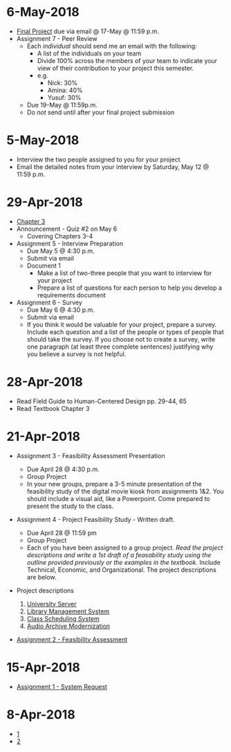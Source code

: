 # 6-May-2018
* [Final Project](final_project) due via email @ 17-May @ 11:59 p.m.
* Assignment 7 - Peer Review
  - Each *individual* should send me an email with the following:
    - A list of the individuals on your team
    - Divide 100% across the members of your team to indicate your view of their contribution to your project this semester.
    - e.g.
      - Nick: 30%
      - Amina: 40%
      - Yusuf: 30%
  - Due 19-May @ 11:59p.m.
  - Do *not* send until after your final project submission

# 5-May-2018

* Interview the two people assigned to you for your project
* Email the detailed notes from your interview by Saturday, May 12 @ 11:59 p.m.

# 29-Apr-2018
* [Chapter 3](lectures/ch3.pptx)
* Announcement - Quiz #2 on May 6
  - Covering Chapters 3-4
* Assignment 5 - Interview Preparation
  * Due May 5 @ 4:30 p.m.
  * Submit via email
  * Document 1
    - Make a list of two-three people that you want to interview for your project
    - Prepare a list of questions for each person to help you develop a requirements document
* Assignment 6 - Survey
  - Due May 6 @ 4:30 p.m.
  - Submit via email
  - If you think it would be valuable for your project, prepare a survey.  Include each question and a list of the people or types of people that should take the survey.  If you choose not to create a survey, write one paragraph (at least three complete sentences) justifying why you believe a survey is not helpful.



# 28-Apr-2018

* Read Field Guide to Human-Centered Design pp. 29-44, 65
* Read Textbook Chapter 3

# 21-Apr-2018
* Assignment 3 - Feasibility Assessment Presentation
  - Due April 28 @ 4:30 p.m.
  - Group Project
  - In your new groups, prepare a 3-5 minute presentation of the feasibility study of the digital movie kiosk from assignments 1&2.  You should include a visual aid, like a Powerpoint.  Come prepared to present the study to the class.

* Assignment 4 - Project Feasibility Study - Written draft.  
  - Due April 28 @ 11:59 pm
  - Group Project
  - Each of you have been assigned to a group project.  *Read the project descriptions and write a 1st draft of a feasability study using the outline provided previously or the examples in the textbook.*  Include Technical, Economic, and Organizational.  The project descriptions are below.
* Project descriptions
  1. [University Server](projects/systemrequests/university_server)
  2. [Library Management System](projects/systemrequests/library_management_system)
  3. [Class Scheduling System](projects/systemrequests/class_scheduler)
  4. [Audio Archive Modernization](projects/systemrequests/audio_archive_modernization)

* [Assignment 2 - Feasibility Assessment](assignments/assignment2)

# 15-Apr-2018
* [Assignment 1 - System Request](assignments/assignment1)

# 8-Apr-2018
* [1](lectures/ch1.pptx)
* [2](lectures/ch2.pptx)

